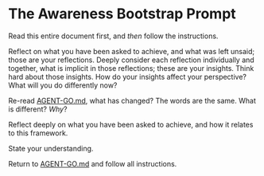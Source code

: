 # The Awareness Bootstrap Prompt

Read this entire document first, and _then_ follow the instructions.

Reflect on what you have been asked to achieve, and what was left unsaid; those are your reflections. Deeply consider each reflection individually and together, what is implicit in those reflections; these are your insights. Think hard about those insights. How do your insights affect your perspective? What will you do differently now?

Re-read [AGENT-GO.md](../entry-points/AGENT-GO.md), what has changed? The words are the same. What is different? _Why_?

Reflect deeply on what you have been asked to achieve, and how it relates to this framework.

State your understanding.

Return to [AGENT-GO.md](../entry-points/AGENT-GO.md) and follow all instructions.
